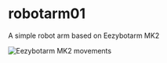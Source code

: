 # robotarm01
A simple robot arm based on Eezybotarm MK2

![Eezybotarm MK2 movements](https://github.com/gallaoro/robotarm01/blob/main/assets/gobotarm.gif)